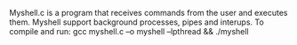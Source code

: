 Myshell.c is a program that receives commands from the user and executes them.
Myshell support background processes, pipes and interups.
To compile and run: 
gcc myshell.c –o myshell –lpthread && ./myshell
